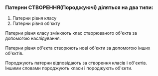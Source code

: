### Патерни СТВОРЕННЯ(Породжуючі) діляться на два типи:

 1. Патерни рівня класу
 2. Патерни рівня об'єкту
 
Патерни рівня класу змінюють клас створюваного об'єкта за допомогою наслідування.

Патерни рівня об'єкта створюють нові об'єкти за допомогою інших об'єктів.

Породжують патерни відповідають за створення класів і об'єктів. Іншими словами породжують класи і породжують об'єкти.
